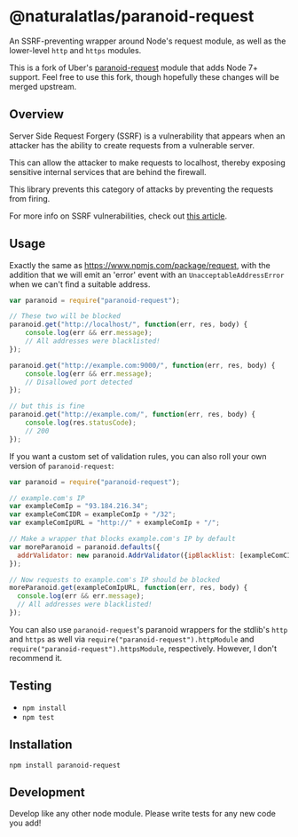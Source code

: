# @naturalatlas/paranoid-request

An SSRF-preventing wrapper around Node's request module, as well as the
lower-level `http` and `https` modules.

This is a fork of Uber's [paranoid-request](https://github.com/uber-common/paranoid-request) module that adds Node 7+ support. Feel free to use this fork, though hopefully these changes will be merged upstream.

## Overview

Server Side Request Forgery (SSRF) is a vulnerability that appears when an
attacker has the ability to create requests from a vulnerable server.

This can allow the attacker to make requests to localhost,
thereby exposing sensitive internal services that are behind the firewall.

This library prevents this category of attacks by preventing the requests from firing.

For more info on SSRF vulnerabilities, check out
[this article](http://www.acunetix.com/blog/articles/server-side-request-forgery-vulnerability/).

## Usage

Exactly the same as https://www.npmjs.com/package/request, with the addition
that we will emit an 'error' event with an `UnacceptableAddressError` when we
can't find a suitable address.

```javascript
var paranoid = require("paranoid-request");

// These two will be blocked
paranoid.get("http://localhost/", function(err, res, body) {
    console.log(err && err.message);
    // All addresses were blacklisted!
});

paranoid.get("http://example.com:9000/", function(err, res, body) {
    console.log(err && err.message);
    // Disallowed port detected
});

// but this is fine
paranoid.get("http://example.com/", function(err, res, body) {
    console.log(res.statusCode);
    // 200
});
```

If you want a custom set of validation rules, you can also roll your
own version of `paranoid-request`:

```javascript
var paranoid = require("paranoid-request");

// example.com's IP
var exampleComIp = "93.184.216.34";
var exampleComCIDR = exampleComIp + "/32";
var exampleComIpURL = "http://" + exampleComIp + "/";

// Make a wrapper that blocks example.com's IP by default
var moreParanoid = paranoid.defaults({
  addrValidator: new paranoid.AddrValidator({ipBlacklist: [exampleComCIDR]})
});

// Now requests to example.com's IP should be blocked
moreParanoid.get(exampleComIpURL, function(err, res, body) {
  console.log(err && err.message);
  // All addresses were blacklisted!
});
```

You can also use `paranoid-request`'s paranoid wrappers for the stdlib's `http`
and `https` as well via `require("paranoid-request").httpModule` and
`require("paranoid-request").httpsModule`, respectively. However, I don't recommend it.

## Testing

* `npm install`
* `npm test`

## Installation

```
npm install paranoid-request
```

## Development

Develop like any other node module. Please write tests for any new code you add!

